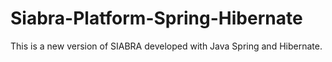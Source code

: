 Siabra-Platform-Spring-Hibernate
================================

This is a new version of SIABRA developed with Java Spring and Hibernate.
